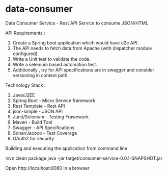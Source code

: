 # data-consumer
Data Consumer Service - Rest API
Service to consume JSON/HTML 

API Requirements :
1. Create a Spring boot application which would have e2e API.
2. The API needs to fetch data from Apache (with dispatcher module configured).
3. Write a Unit test to validate the code.
4. Write a selenium based automation test.
5. Additionally , try for API specifications are in swagger and consider versioning in context path.

Technology Stack :
1. Java/J2EE
2. Spring Boot - Micro Service framework
3. Rest Template - Rest API
4. json-simple - JSON API
5. Junit/Selenium - Testing Frawework
6. Maven - Build Tool
7. Swagger - API Specifications
8. Sonar/Jacoco - Test Coverage
9. OAuth2 for security

Building and executing the application from command line

mvn clean package
java -jar target/consumer-service-0.0.1-SNAPSHOT.jar

Open http://localhost:8080 in a browser
